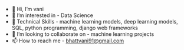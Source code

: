 - 👋 Hi, I’m vani
- 👀 I’m interested in - Data Science 
- 🌱 Technical Skills - machine learning models, deep learning models, SQL, python programming, django web frameworks
- 💞️ I’m looking to collaborate on - machine learning projects
- 📫 How to reach me - bhattvani91@gmail.com

<!---
vani4vani/vani4vani is a ✨ special ✨ repository because its `README.md` (this file) appears on your GitHub profile.
You can click the Preview link to take a look at your changes.
--->
